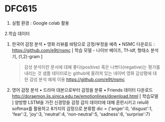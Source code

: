 # DFC615

1. 실험 환경 : Google colab 활용

2.학습 데이터 
  1. 한국어 감정 분석 
    • 영화 리뷰를 바탕으로 긍정/부정을 예측 
    • NSMC 다운로드 :  https://github.com/e9t/nsmc
      [ 학습 모델 - 나이브 베이즈, Tf-idf, 형태소 분석기, (1,2)-gram ]
        > 감성 분석이란 문서에 대해 좋다(positive) 혹은 나쁘다(negative)는 평가를 내리는 것
       샘플 데이터로는 github에 올려져 있는 네이버 영화 감상평에 대한 감성 분석 예제 이용
        > https://github.com/e9t/nsmc
      
      
  2. 영어 감정 분석 
    • 드라마 대본으로부터 감정을 분류 
    • Friends 데이터 다운로드  http://doraemon.iis.sinica.edu.tw/emotionlines/download.html
    [ 학습모델 ]
     양방향 LSTM을 가진 신경망을 감정 감지 데이터에 대해 훈련시키고 relu와 softmax를 활용하고 8가지의 감정으로 분류함
     dic = {'anger':0, 'disgust':1, 'fear':2, 'joy':3, 'neutral':4, 'non-neutral':5, 'sadness':6, 'surprise':7}
     


